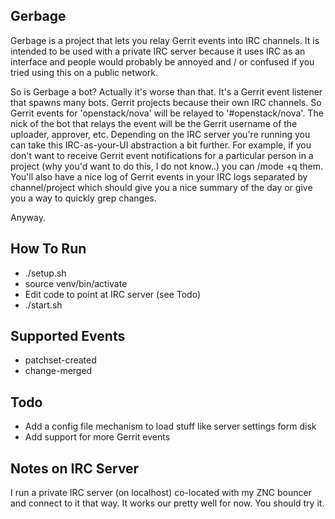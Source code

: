 Gerbage
-------

Gerbage is a project that lets you relay Gerrit events into IRC channels.
It is intended to be used with a private IRC server because it uses IRC as
an interface and people would probably be annoyed and / or confused if you
tried using this on a public network.

So is Gerbage a bot?  Actually it's worse than that.  It's a Gerrit event
listener that spawns many bots.  Gerrit projects because their own IRC
channels.  So Gerrit events for 'openstack/nova' will be relayed to
'#openstack/nova'.  The nick of the bot that relays the event will be the
Gerrit username of the uploader, approver, etc.  Depending on the IRC server
you're running you can take this IRC-as-your-UI abstraction a bit further.
For example, if you don't want to receive Gerrit event notifications for a
particular person in a project (why you'd want to do this, I do not know..)
you can /mode +q them.  You'll also have a nice log of Gerrit events in your
IRC logs separated by channel/project which should give you a nice summary
of the day or give you a way to quickly grep changes.

Anyway.

How To Run
----------

 * ./setup.sh
 * source venv/bin/activate
 * Edit code to point at IRC server (see Todo)
 * ./start.sh

Supported Events
----------------

 * patchset-created
 * change-merged

Todo
----

 * Add a config file mechanism to load stuff like server settings form disk
 * Add support for more Gerrit events

Notes on IRC Server
-------------------

I run a private IRC server (on localhost) co-located with my ZNC bouncer and
connect to it that way.  It works our pretty well for now.  You should try it.
